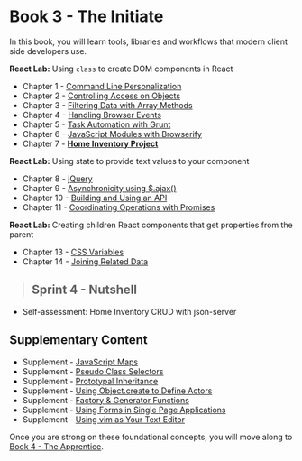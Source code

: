 # Book 3 - The Initiate

In this book, you will learn tools, libraries and workflows that modern client side developers use.

**React Lab:** Using `class` to create DOM components in React

* Chapter 1 - [Command Line Personalization](./chapters/CLI_PERSONALIZATION.md)
* Chapter 2 - [Controlling Access on Objects](./chapters/JS_OBJECT_CREATE.md)
* Chapter 3 - [Filtering Data with Array Methods](./chapters/JS_ARRAY_METHODS.md)
* Chapter 4 - [Handling Browser Events](./chapters/JS_EVENTS.md)
* Chapter 5 - [Task Automation with Grunt](./chapters/AUTOMATION_GRUNT.md)
* Chapter 6 - [JavaScript Modules with Browserify](./chapters/JS_MODULES.md)
* Chapter 7 - **[Home Inventory Project](./chapters/HOME_INVENTORY_APP.md)**

**React Lab:** Using state to provide text values to your component

* Chapter 8 - [jQuery](./chapters/JQUERY.md)
* Chapter 9 - [Asynchronicity using $.ajax()](./chapters/ASYNC_XHR.md)
* Chapter 10 - [Building and Using an API](./chapters/JSON_SERVER_API.md)
* Chapter 11 - [Coordinating Operations with Promises](./chapters/PROMISES.md)

**React Lab:** Creating children React components that get properties from the parent

* Chapter 13 - [CSS Variables](./chapters/CSS_VARIABLES.md)
* Chapter 14 - [Joining Related Data](./chapters/JS_JOINING_DATA.md)

> ## Sprint 4 - Nutshell

* Self-assessment: Home Inventory CRUD with json-server

## Supplementary Content

* Supplement - [JavaScript Maps](./chapters/JS_MAPS.md)
* Supplement - [Pseudo Class Selectors](./chapters/CSS_PSEUDOCLASSES.md)
* Supplement - [Prototypal Inheritance](./chapters/PROTOTYPAL.md)
* Supplement - [Using Object.create to Define Actors](./chapters/JS_ACTORS.md)
* Supplement - [Factory & Generator Functions](./chapters/JS_FACTORY_FUNCTION.md)
* Supplement - [Using Forms in Single Page Applications](./chapters/FORMS_SPA.md)
* Supplement - [Using vim as Your Text Editor](./chapters/VIM.md)

Once you are strong on these foundational concepts, you will move along to [Book 4 - The Apprentice](../book-4-the-apprentice/README.md).
